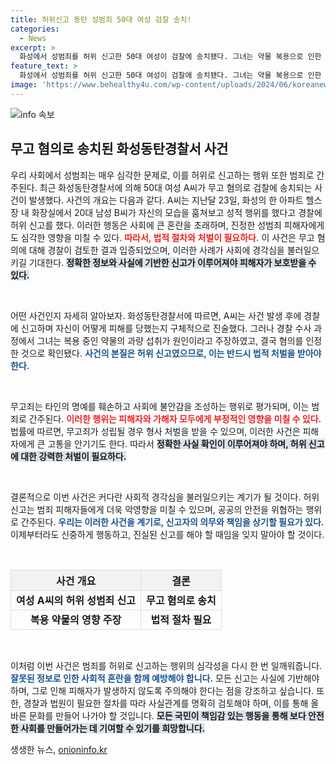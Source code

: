 ```yaml
---
title: 허위신고 동탄 성범죄 50대 여성 검찰 송치!
categories:
  - News
excerpt: >
  화성에서 성범죄를 허위 신고한 50대 여성이 검찰에 송치됐다. 그녀는 약물 복용으로 인한 허위 진술을 인정했고, 경찰은 명백한 무고로 판단했다. 이번 사건이 가져올 여파는? 클릭해 자세히 알아보세요!
feature_text: >
  화성에서 성범죄를 허위 신고한 50대 여성이 검찰에 송치됐다. 그녀는 약물 복용으로 인한 허위 진술을 인정했고, 경찰은 명백한 무고로 판단했다. 이번 사건이 가져올 여파는? 클릭해 자세히 알아보세요!
image: 'https://www.behealthy4u.com/wp-content/uploads/2024/06/koreanews.jpg'
---
```


<p><img src="https://www.behealthy4u.com/wp-content/uploads/2024/06/koreanews.jpg" alt="info 속보" /></p>

<h2 data-ke-size="size26">무고 혐의로 송치된 화성동탄경찰서 사건</h2>

<p data-ke-size="size16">우리 사회에서 성범죄는 매우 심각한 문제로, 이를 허위로 신고하는 행위 또한 범죄로 간주된다. 최근 화성동탄경찰서에 의해 50대 여성 A씨가 무고 혐의로 검찰에 송치되는 사건이 발생했다. 사건의 개요는 다음과 같다. A씨는 지난달 23일, 화성의 한 아파트 헬스장 내 화장실에서 20대 남성 B씨가 자신의 모습을 훔쳐보고 성적 행위를 했다고 경찰에 허위 신고를 했다. 이러한 행동은 사회에 큰 혼란을 초래하며, 진정한 성범죄 피해자에게도 심각한 영향을 미칠 수 있다. <b><span style="color: #ee2323;">따라서, 법적 절차와 처벌이 필요하다.</span></b> 이 사건은 무고 혐의에 대해 경찰이 검토한 결과 입증되었으며, 이러한 사례가 사회에 경각심을 불러일으키길 기대한다. <b><span style="background-color: #21538527;">정확한 정보와 사실에 기반한 신고가 이루어져야 피해자가 보호받을 수 있다.</span></b></p>

<p data-ke-size="size16">&nbsp;</p>

<p>어떤 사건인지 자세히 알아보자. 화성동탄경찰서에 따르면, A씨는 사건 발생 후에 경찰에 신고하며 자신이 어떻게 피해를 당했는지 구체적으로 진술했다. 그러나 경찰 수사 과정에서 그녀는 복용 중인 약물의 과량 섭취가 원인이라고 주장하였고, 결국 혐의를 인정한 것으로 확인됐다. <b><span style="color: #1a5490;">사건의 본질은 허위 신고였으므로, 이는 반드시 법적 처벌을 받아야 한다.</span></b> </p>

<p data-ke-size="size16">&nbsp;</p>

<p>무고죄는 타인의 명예를 훼손하고 사회에 불안감을 조성하는 행위로 평가되며, 이는 범죄로 간주된다. <b><span style="color: #ee2323;">이러한 행위는 피해자와 가해자 모두에게 부정적인 영향을 미칠 수 있다.</span></b> 법률에 따르면, 무고죄가 성립될 경우 형사 처벌을 받을 수 있으며, 이러한 사건은 피해자에게 큰 고통을 안기기도 한다. 따라서 <b><span style="background-color: #21538527;">정확한 사실 확인이 이루어져야 하며, 허위 신고에 대한 강력한 처벌이 필요하다.</span></b> </p>

<p data-ke-size="size16">&nbsp;</p>

<p>결론적으로 이번 사건은 커다란 사회적 경각심을 불러일으키는 계기가 될 것이다. 허위 신고는 범죄 피해자들에게 더욱 악영향을 미칠 수 있으며, 공공의 안전을 위협하는 행위로 간주된다. <b><span style="color: #1a5490;">우리는 이러한 사건을 계기로, 신고자의 의무와 책임을 상기할 필요가 있다.</span></b> 이제부터라도 신중하게 행동하고, 진실된 신고를 해야 할 때임을 잊지 말아야 할 것이다.</p>

<p data-ke-size="size16">&nbsp;</p>

<table style="width:100%; border-collapse: collapse;">
  <tr>
    <th style="border: 1px solid #ddd; text-align: center; background-color: #f2f2f2;">사건 개요</th>
    <th style="border: 1px solid #ddd; text-align: center; background-color: #f2f2f2;">결론</th> 
  </tr>
  <tr>
    <td style="border: 1px solid #ddd; text-align: center; height: 17px;"><b>여성 A씨의 허위 성범죄 신고</b></td>
    <td style="border: 1px solid #ddd; text-align: center; height: 17px;"><b>무고 혐의로 송치</b></td>
  </tr>
  <tr>
    <td style="border: 1px solid #ddd; text-align: center; height: 17px;"><b>복용 약물의 영향 주장</b></td>
    <td style="border: 1px solid #ddd; text-align: center; height: 17px;"><b>법적 절차 필요</b></td>
  </tr>
</table>

<p data-ke-size="size16">&nbsp;</p>

<p>이처럼 이번 사건은 범죄를 허위로 신고하는 행위의 심각성을 다시 한 번 일깨워줍니다. <b><span style="color: #1a5490;">잘못된 정보로 인한 사회적 혼란을 함께 예방해야 합니다.</span></b> 모든 신고는 사실에 기반해야 하며, 그로 인해 피해자가 발생하지 않도록 주의해야 한다는 점을 강조하고 싶습니다. 또한, 경찰과 법원이 필요한 절차를 따라 사실관계를 명확히 검토해야 하며, 이를 통해 올바른 문화를 만들어 나가야 할 것입니다. <b><span style="background-color: #21538527;">모든 국민이 책임감 있는 행동을 통해 보다 안전한 사회를 만들어가는 데 기여할 수 있기를 희망합니다.</span></b></p>
생생한 뉴스, <a href="https://onioninfo.kr" rel="dofollow">onioninfo.kr</a>


